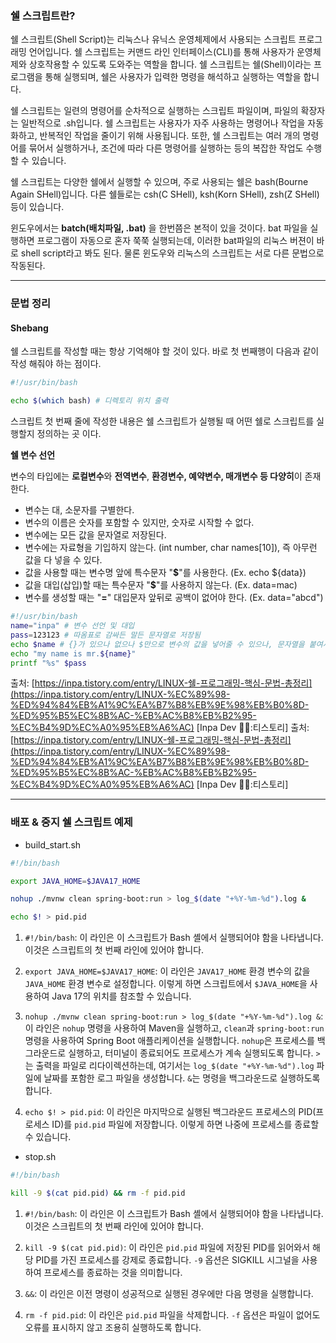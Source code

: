 ### 쉘 스크립트란?

쉘 스크립트(Shell Script)는 리눅스나 유닉스 운영체제에서 사용되는 스크립트 프로그래밍 언어입니다. 쉘 스크립트는 커맨드 라인 인터페이스(CLI)를 통해 사용자가 운영체제와 상호작용할 수 있도록 도와주는 역할을 합니다. 쉘 스크립트는 쉘(Shell)이라는 프로그램을 통해 실행되며, 쉘은 사용자가 입력한 명령을 해석하고 실행하는 역할을 합니다.

쉘 스크립트는 일련의 명령어를 순차적으로 실행하는 스크립트 파일이며, 파일의 확장자는 일반적으로 .sh입니다. 쉘 스크립트는 사용자가 자주 사용하는 명령어나 작업을 자동화하고, 반복적인 작업을 줄이기 위해 사용됩니다. 또한, 쉘 스크립트는 여러 개의 명령어를 묶어서 실행하거나, 조건에 따라 다른 명령어를 실행하는 등의 복잡한 작업도 수행할 수 있습니다.

쉘 스크립트는 다양한 쉘에서 실행할 수 있으며, 주로 사용되는 쉘은 bash(Bourne Again SHell)입니다. 다른 쉘들로는 csh(C SHell), ksh(Korn SHell), zsh(Z SHell) 등이 있습니다.

윈도우에서는 **batch(배치파일, .bat)** 을 한번쯤은 본적이 있을 것이다. bat 파일을 실행하면 프로그램이 자동으로 혼자 쭉쭉 실행되는데, 이러한 bat파일의 리눅스 버젼이 바로 shell script라고 봐도 된다. 물론 윈도우와 리눅스의 스크립트는 서로 다른 문법으로 작동된다.

---

### 문법 정리


#### Shebang

쉘 스크립트를 작성할 때는 항상 기억해야 할 것이 있다.
바로 첫 번째행이 다음과 같이 작성 해줘야 하는 점이다.

```bash
#!/usr/bin/bash

echo $(which bash) # 디렉토리 위치 출력
```

스크립트 첫 번째 줄에 작성한 내용은 쉘 스크립트가 실행될 때 어떤 쉘로 스크립트를 실행할지 정의하는 곳 이다.

**쉘 변수 선언**

변수의 타입에는 **로컬변수**와 **전역변수**, **환경변수, 예약변수, 매개변수 등 다양히**이 존재한다.  

- 변수는 대, 소문자를 구별한다.
- 변수의 이름은 숫자를 포함할 수 있지만, 숫자로 시작할 수 없다.
- 변수에는 모든 값을 문자열로 저장된다.
- 변수에는 자료형을 기입하지 않는다. (int number, char names[10]), 즉 아무런 값을 다 넣을 수 있다.
- 값을 사용할 때는 변수명 앞에 특수문자 "**$**"를 사용한다. (Ex. echo ${data})
- 값을 대입(삽입)할 때는 특수문자 "**$**"를 사용하지 않는다. (Ex. data=mac)
- 변수를 생성할 때는 "**=**" 대입문자 앞뒤로 공백이 없어야 한다. (Ex. data="abcd")

```bash
#!/usr/bin/bash
name="inpa" # 변수 선언 및 대입
pass=123123 # 따옴표로 감싸든 말든 문자열로 저장됨
echo $name # {}가 있으나 없으나 $만으로 변수의 값을 넣어줄 수 있으나, 문자열을 붙여서 쓸려면 ${} 를 사용해야 한다.
echo "my name is mr.${name}"
printf "%s" $pass
```


출처: [https://inpa.tistory.com/entry/LINUX-쉘-프로그래밍-핵심-문법-총정리](https://inpa.tistory.com/entry/LINUX-%EC%89%98-%ED%94%84%EB%A1%9C%EA%B7%B8%EB%9E%98%EB%B0%8D-%ED%95%B5%EC%8B%AC-%EB%AC%B8%EB%B2%95-%EC%B4%9D%EC%A0%95%EB%A6%AC) [Inpa Dev 👨‍💻:티스토리]
출처: [https://inpa.tistory.com/entry/LINUX-쉘-프로그래밍-핵심-문법-총정리](https://inpa.tistory.com/entry/LINUX-%EC%89%98-%ED%94%84%EB%A1%9C%EA%B7%B8%EB%9E%98%EB%B0%8D-%ED%95%B5%EC%8B%AC-%EB%AC%B8%EB%B2%95-%EC%B4%9D%EC%A0%95%EB%A6%AC) [Inpa Dev 👨‍💻:티스토리]

---
### 배포 & 중지 쉘 스크립트 예제

- build_start.sh

```bash
#!/bin/bash

export JAVA_HOME=$JAVA17_HOME

nohup ./mvnw clean spring-boot:run > log_$(date "+%Y-%m-%d").log &

echo $! > pid.pid

```

1. `#!/bin/bash`: 이 라인은 이 스크립트가 Bash 셸에서 실행되어야 함을 나타냅니다. 이것은 스크립트의 첫 번째 라인에 있어야 합니다.
    
2. `export JAVA_HOME=$JAVA17_HOME`: 이 라인은 `JAVA17_HOME` 환경 변수의 값을 `JAVA_HOME` 환경 변수로 설정합니다. 이렇게 하면 스크립트에서 `$JAVA_HOME`을 사용하여 Java 17의 위치를 참조할 수 있습니다.
    
3. `nohup ./mvnw clean spring-boot:run > log_$(date "+%Y-%m-%d").log &`: 이 라인은 `nohup` 명령을 사용하여 Maven을 실행하고, `clean`과 `spring-boot:run` 명령을 사용하여 Spring Boot 애플리케이션을 실행합니다. `nohup`은 프로세스를 백그라운드로 실행하고, 터미널이 종료되어도 프로세스가 계속 실행되도록 합니다. `>`는 출력을 파일로 리다이렉션하는데, 여기서는 `log_$(date "+%Y-%m-%d").log` 파일에 날짜를 포함한 로그 파일을 생성합니다. `&`는 명령을 백그라운드로 실행하도록 합니다.
    
4. `echo $! > pid.pid`: 이 라인은 마지막으로 실행된 백그라운드 프로세스의 PID(프로세스 ID)를 `pid.pid` 파일에 저장합니다. 이렇게 하면 나중에 프로세스를 종료할 수 있습니다.

- stop.sh

```bash
#!/bin/bash

kill -9 $(cat pid.pid) && rm -f pid.pid
```

1. `#!/bin/bash`: 이 라인은 이 스크립트가 Bash 셸에서 실행되어야 함을 나타냅니다. 이것은 스크립트의 첫 번째 라인에 있어야 합니다.
    
2. `kill -9 $(cat pid.pid)`: 이 라인은 `pid.pid` 파일에 저장된 PID를 읽어와서 해당 PID를 가진 프로세스를 강제로 종료합니다. `-9` 옵션은 SIGKILL 시그널을 사용하여 프로세스를 종료하는 것을 의미합니다.
    
3. `&&`: 이 라인은 이전 명령이 성공적으로 실행된 경우에만 다음 명령을 실행합니다.
    
4. `rm -f pid.pid`: 이 라인은 `pid.pid` 파일을 삭제합니다. `-f` 옵션은 파일이 없어도 오류를 표시하지 않고 조용히 실행하도록 합니다.
